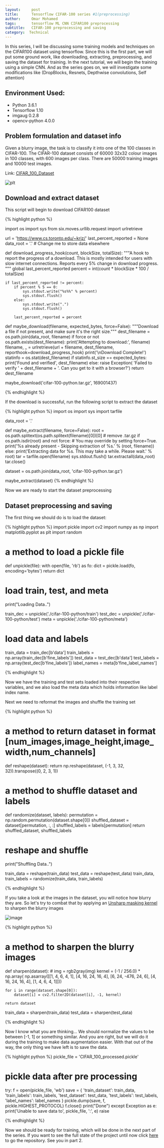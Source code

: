 ```yaml
---
layout:     post
title:      Tensorflow CIFAR-100 series #1(preprocessing)
author:     Omar Mohamed
tags: 		tensorflow ML CNN CIFAR100 preprocessing
subtitle:  	CIFAR-100 preprocessing and saving
category:  Technical
---
```


In this series, I will be discussing some training models and techniques on the CIFAR100 dataset using tensorflow. Since this is the first part, we will put some ground work, like downloading, extracting, preprocessing, and saving the dataset for training. In the next tutorial, we will begin the training using a simple CNN. And as the series goes on, we will investigate some modifications like (DropBlocks, Resnets, Depthwise convolutions, Self attention)

## Environment Used:
- Python 3.6.1
- Tensorflow 1.10
- imgaug 0.2.8
- opencv-python 4.0.0

## Problem formulation and dataset info

Given a blurry image, the task is to classify it into one of the 100 classes in CIFAR-100.
The CIFAR-100 dataset consists of 60000 32x32 colour images in 100 classes, with 600 images per class. There are 50000 training images and 10000 test images. 

Link: [CIFAR_100_Dataset](https://www.cs.toronto.edu/~kriz/cifar.html)

![plt](https://user-images.githubusercontent.com/6074821/52181190-11789a80-27f8-11e9-8104-7751bfce2e18.png)


## Download and extract dataset

This script will begin to download CIFAR100 dataset 

{% highlight python %}

import os
import sys
from six.moves.urllib.request import urlretrieve


url = 'https://www.cs.toronto.edu/~kriz/'
last_percent_reported = None
data_root = '.'  # Change me to store data elsewhere



def download_progress_hook(count, blockSize, totalSize):
    """A hook to report the progress of a download. This is mostly intended for users with
    slow internet connections. Reports every 5% change in download progress.
    """
    global last_percent_reported
    percent = int(count * blockSize * 100 / totalSize)

    if last_percent_reported != percent:
        if percent % 5 == 0:
            sys.stdout.write("%s%%" % percent)
            sys.stdout.flush()
        else:
            sys.stdout.write(".")
            sys.stdout.flush()

        last_percent_reported = percent


def maybe_download(filename, expected_bytes, force=False):
    """Download a file if not present, and make sure it's the right size."""
    dest_filename = os.path.join(data_root, filename)
    if force or not os.path.exists(dest_filename):
        print('Attempting to download:', filename)
        filename, _ = urlretrieve(url + filename, dest_filename, reporthook=download_progress_hook)
        print('\nDownload Complete!')
    statinfo = os.stat(dest_filename)
    if statinfo.st_size == expected_bytes:
        print('Found and verified', dest_filename)
    else:
        raise Exception(
            'Failed to verify ' + dest_filename + '. Can you get to it with a browser?')
    return dest_filename


maybe_download('cifar-100-python.tar.gz', 169001437)

{% endhighlight %}

If the download is successful, run the following script to extract the dataset

{% highlight python %}
import os
import sys
import tarfile

data_root = '.'

def maybe_extract(filename, force=False):
    root = os.path.splitext(os.path.splitext(filename)[0])[0]  # remove .tar.gz
    if os.path.isdir(root) and not force:
        # You may override by setting force=True.
        print('%s already present - Skipping extraction of %s.' % (root, filename))
    else:
        print('Extracting data for %s. This may take a while. Please wait.' % root)
        tar = tarfile.open(filename)
        sys.stdout.flush()
        tar.extractall(data_root)
        tar.close()


dataset = os.path.join(data_root, 'cifar-100-python.tar.gz')

maybe_extract(dataset)
{% endhighlight %}

Now we are ready to start the dataset preprocessing

## Dataset preprocessing and saving

The first thing we should do is to load the dataset:

{% highlight python %}
import pickle
import cv2
import numpy as np
import matplotlib.pyplot as plt
import random

# a method to load a pickle file
def unpickle(file):
    with open(file, 'rb') as fo:
        dict = pickle.load(fo, encoding='bytes')
    return dict


# load train, test, and meta
print("Loading Data..")

train_dec = unpickle('./cifar-100-python/train')
test_dec = unpickle('./cifar-100-python/test')
meta = unpickle('./cifar-100-python/meta')

# load data and labels
train_data = train_dec[b'data']
train_labels = np.array(train_dec[b'fine_labels'])
test_data = test_dec[b'data']
test_labels = np.array(test_dec[b'fine_labels'])
label_names = meta[b'fine_label_names']

{% endhighlight %}

Now we have the training and test sets loaded into their respective variables, and we also load the meta data which holds information like label index name.

Next we need to reformat the images and shuffle the training set

{% highlight python %}

# a method to return dataset in format [num_images,image_height,image_width,num_channels]
def reshape(dataset):
    return np.reshape(dataset, (-1, 3, 32, 32)).transpose((0, 2, 3, 1))


# a method to shuffle dataset and labels
def randomize(dataset, labels):
    permutation = np.random.permutation(dataset.shape[0])
    shuffled_dataset = dataset[permutation, :, :]
    shuffled_labels = labels[permutation]
    return shuffled_dataset, shuffled_labels
	
# reshape and shuffle
print("Shuffling Data..")

train_data = reshape(train_data)
test_data = reshape(test_data)
train_data, train_labels = randomize(train_data, train_labels)

{% endhighlight %}

If you take a look at the images in the dataset, you will notice how blurry they are. So let's try to combat that by applying an [Unsharp masking kernel](https://en.wikipedia.org/wiki/Unsharp_masking) to sharpen the blurry images

![image](https://user-images.githubusercontent.com/6074821/53117205-0ee5a700-3553-11e9-969c-e5bc84c2299b.png)

{% highlight python %}
# a method to sharpen the blurry images
def sharpen(dataset):
    # img = rgb2gray(img)
    kernel = (-1 / 256.0) * np.array(
        np.asarray([[1, 4, 6, 4, 1], [4, 16, 24, 16, 4], [6, 24, -476, 24, 6], [4, 16, 24, 16, 4], [1, 4, 6, 4, 1]]))

    for i in range(dataset.shape[0]):
        dataset[i] = cv2.filter2D(dataset[i], -1, kernel)

    return dataset

train_data = sharpen(train_data)
test_data = sharpen(test_data)

{% endhighlight %}

Now I know what you are thinking... We should normalize the values to be between [-1, 1] or something similar. And you are right, but we will do it during the training to make data augmentation easier.
With that out of the way, the only thing we have left is to save the data.

{% highlight python %}
pickle_file = 'CIFAR_100_processed.pickle'

# pickle data after pre processing
try:
    f = open(pickle_file, 'wb')
    save = {
        'train_dataset': train_data,
        'train_labels': train_labels,
        'test_dataset': test_data,
        'test_labels': test_labels,
        'label_names': label_names
    }
    pickle.dump(save, f, pickle.HIGHEST_PROTOCOL)
    f.close()
    print("Done")
except Exception as e:
    print('Unable to save data to', pickle_file, ':', e)
    raise

{% endhighlight %}

Now we should be ready for training, which will be done in the next part of the series. If you want to see the full state of the project until now click [here](https://github.com/omar-mohamed/Object-Classification-CIFAR-100) to go the repository.
See you in part 2.
